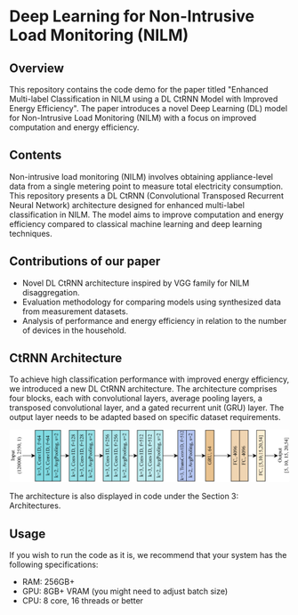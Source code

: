 # Deep Learning for Non-Intrusive Load Monitoring (NILM)

## Overview

This repository contains the code demo for the paper titled "Enhanced Multi-label Classification in NILM using a DL CtRNN Model with Improved Energy Efficiency". The paper introduces a novel Deep Learning (DL) model for Non-Intrusive Load Monitoring (NILM) with a focus on improved computation and energy efficiency.

## Contents

Non-intrusive load monitoring (NILM) involves obtaining appliance-level data from a single metering point to measure total electricity consumption. This repository presents a DL CtRNN (Convolutional Transposed Recurrent Neural Network) architecture designed for enhanced multi-label classification in NILM. The model aims to improve computation and energy efficiency compared to classical machine learning and deep learning techniques.

## Contributions of our paper

- Novel DL CtRNN architecture inspired by VGG family for NILM disaggregation.
- Evaluation methodology for comparing models using synthesized data from measurement datasets.
- Analysis of performance and energy efficiency in relation to the number of devices in the household.

## CtRNN Architecture

To achieve high classification performance with improved energy efficiency, we introduced a new DL CtRNN architecture. The architecture comprises four blocks, each with convolutional layers, average pooling layers, a transposed convolutional layer, and a gated recurrent unit (GRU) layer. The output layer needs to be adapted based on specific dataset requirements.

![CtRNN Architecture](/pics_github_notebook/architecture.png)

The architecture is also displayed in code under the Section 3: Architectures. 

## Usage
If you wish to run the code as it is, we recommend that your system has the following specifications:
- RAM: 256GB+
- GPU: 8GB+ VRAM (you might need to adjust batch size)
- CPU: 8 core, 16 threads or better
